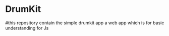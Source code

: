 # DrumKit
#this repository contain the simple drumkit app a web app which is for basic understanding for Js

